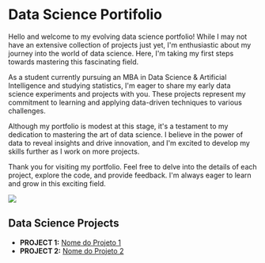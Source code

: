 

# Data Science Portifolio

Hello and welcome to my evolving data science portfolio! While I may not have an extensive collection of projects just yet, I'm enthusiastic about my journey into the world of data science. Here, I'm taking my first steps towards mastering this fascinating field.

As a student currently pursuing an MBA in Data Science & Artificial Intelligence and studying statistics, I'm eager to share my early data science experiments and projects with you. These projects represent my commitment to learning and applying data-driven techniques to various challenges.

Although my portfolio is modest at this stage, it's a testament to my dedication to mastering the art of data science. I believe in the power of data to reveal insights and drive innovation, and I'm excited to develop my skills further as I work on more projects.

Thank you for visiting my portfolio. Feel free to delve into the details of each project, explore the code, and provide feedback. I'm always eager to learn and grow in this exciting field.

<div> 
  <a href="https://www.linkedin.com/in/fhotts" target="_blank"><img src="https://img.shields.io/badge/-LinkedIn-%230077B5?style=for-the-badge&logo=linkedin&logoColor=white" target="_blank"></a> 
</div>

## Data Science Projects

* **PROJECT 1:** [Nome do Projeto 1](https://aaa)
* **PROJECT 2:**  [Nome do Projeto 2](https://aaa)
